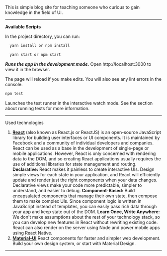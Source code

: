 This is simple blog site for teaching someone who curious to gain knowledge in the field of UI.

----------------------------------------------------------------------------------------------
**Available Scripts**

In the project directory, you can run:


```javascript
  yarn install or npm install 
```  

```javascript
  yarn start or npm start
```  

***Runs the app in the development mode.***
Open http://localhost:3000 to view it in the browser.

The page will reload if you make edits.
You will also see any lint errors in the console.
```javascript
npm test
```

Launches the test runner in the interactive watch mode.
See the section about running tests for more information.


----------------------------------------------------------------------------------------------

Used technologies

1. **[React](https://ru.reactjs.org/)** (also known as React.js or ReactJS) is an open-source JavaScript library for building user interfaces or UI components. It is maintained by Facebook and a community of individual developers and companies. 
React can be used as a base in the development of single-page or mobile applications. However,
React is only concerned with rendering data to the DOM, and so creating React applications usually requires the use of additional libraries for state management and routing. 
 **Declarative:** React makes it painless to create interactive UIs. Design simple views for each state in your application, and React will efficiently update and render   just the right components when your data changes. Declarative views make your code more predictable, simpler to understand, and easier to debug.
 **Component-Based:** Build encapsulated components that manage their own state, then compose them to make complex UIs. Since component logic is written in JavaScript  instead of templates, you can easily pass rich data through your app and keep state out of the DOM.
**Learn Once, Write Anywhere:** We don't make assumptions about the rest of your technology stack, so you can develop new features in React without rewriting existing code. React can also render on the server using Node and power mobile apps using React Native.
2. **[Material-UI](https://material-ui.com/ru/)** 
  React components for faster and simpler web development. Build your own design system, or start with Material Design.
----------------------------------------------------------------------------------------------
